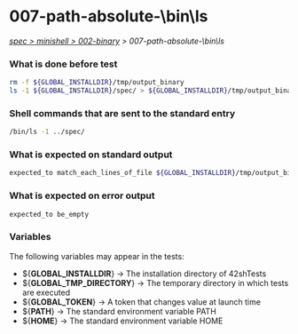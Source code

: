 # 007-path-absolute-\bin\ls

*[spec > minishell > 002-binary](..) > 007-path-absolute-\bin\ls*

### What is done before test

```bash
rm -f ${GLOBAL_INSTALLDIR}/tmp/output_binary
ls -1 ${GLOBAL_INSTALLDIR}/spec/ > ${GLOBAL_INSTALLDIR}/tmp/output_binary
```

### Shell commands that are sent to the standard entry

```bash
/bin/ls -1 ../spec/

```

### What is expected on standard output

```bash
expected_to match_each_lines_of_file ${GLOBAL_INSTALLDIR}/tmp/output_binary
```

### What is expected on error output

```bash
expected_to be_empty
```

### Variables

The following variables may appear in the tests:

* ${**GLOBAL_INSTALLDIR**} -> The installation directory of 42shTests
* ${**GLOBAL_TMP_DIRECTORY**} -> The temporary directory in which tests are executed
* ${**GLOBAL_TOKEN**} -> A token that changes value at launch time
* ${**PATH**} -> The standard environment variable PATH
* ${**HOME**} -> The standard environment variable HOME

